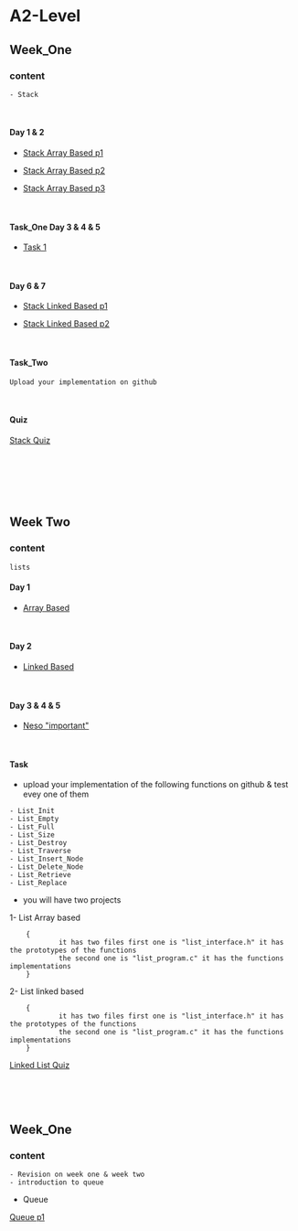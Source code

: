 # A2-Level

## Week_One

### content
~~~
- Stack  
~~~
<p>&nbsp;</p>

#### Day 1 & 2
* [Stack Array Based p1](https://youtu.be/JmlIHoqaj4I?si=i0-tKyNa0yTozSyi)

* [Stack Array Based p2](https://youtu.be/ePRs24VWHtA?si=EG9BV3jSGbqJaTWz)

* [Stack Array Based p3](https://youtu.be/kahbXJ_nQzU?si=h2zqVRj8OzMZNjmQ)

<p>&nbsp;</p>

#### Task_One Day 3 & 4 & 5
* [Task 1](https://drive.google.com/file/d/1XVwxRERrskTKKvnFj4kv1-xH9a9Fxt2J/view?usp=sharing)

<p>&nbsp;</p>

#### Day 6 & 7

* [Stack Linked Based p1](https://youtu.be/m-FooXh-YzU?si=FhePExQrlEfKaYw-)

* [Stack Linked Based p2](https://youtu.be/y98U74U3BBE?si=lYIHMT97TUn84bg6)
<p>&nbsp;</p>

#### Task_Two 
~~~
Upload your implementation on github
~~~
<p>&nbsp;</p>

#### Quiz 

[Stack Quiz](https://docs.google.com/forms/d/e/1FAIpQLScdSOZZV9ZReH6286qJa7L89j6ZMtWreew6S2HSYdWzsMDxcQ/viewform)

<p>&nbsp;</p>
<p>&nbsp;</p>
<p>&nbsp;</p>


## Week Two

### content

~~~
lists
~~~

#### Day 1 

* [Array Based](https://youtu.be/rNPSEjNDRkk?si=L2gcX7vTpqMJEzQ-)

<p>&nbsp;</p>

#### Day 2 

* [Linked Based](https://youtu.be/rNPSEjNDRkk?si=L2gcX7vTpqMJEzQ-)

<p>&nbsp;</p>

#### Day 3 & 4 & 5

* [Neso "important"](https://www.youtube.com/playlist?list=PLpYOpjNLz0aGIL9xaFHbw16uEmFxzy2rs)

<p>&nbsp;</p>

#### Task

* upload your implementation of the following functions on github & test evey one of them
~~~
- List_Init
- List_Empty
- List_Full
- List_Size
- List_Destroy
- List_Traverse
- List_Insert_Node
- List_Delete_Node
- List_Retrieve
- List_Replace
~~~

* you will have two projects 

1- List Array based 

        {
                it has two files first one is "list_interface.h" it has the prototypes of the functions
                the second one is "list_program.c" it has the functions implementations  
        }


2- List linked based 

        {
                it has two files first one is "list_interface.h" it has the prototypes of the functions
                the second one is "list_program.c" it has the functions implementations  
        }

[Linked List Quiz](https://forms.gle/DpPoJpnT9mxNtzcw7)


<p>&nbsp;</p>
<p>&nbsp;</p>

## Week_One

### content
~~~
- Revision on week one & week two
- introduction to queue
~~~

- Queue

[Queue p1](https://youtu.be/sNgYno_BXQo?si=m4SLG_nHQ9eA4L9C)

